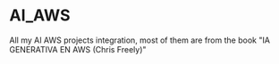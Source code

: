 # AI_AWS
All my AI AWS projects integration, most of them are from the book "IA GENERATIVA EN AWS (Chris Freely)" 
